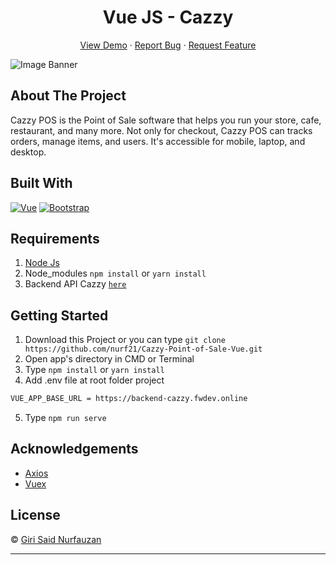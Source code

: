 <h1 align='center'>Vue JS - Cazzy</h1>
  <p align="center">
    <a href="https://cazzy.netlify.app/">View Demo</a>
    ·
    <a href="https://github.com/nurf21/Cazzy-Point-of-Sale-Vue/issues/">Report Bug</a>
    ·
    <a href="https://github.com/nurf21/Cazzy-Point-of-Sale-Vue/issues/">Request Feature</a>
  </p>

![Image Banner](https://user-images.githubusercontent.com/59104753/96540486-17622800-12c8-11eb-8478-362f0a05045b.jpg)

## About The Project
Cazzy POS is the Point of Sale software that helps you run your store, cafe, restaurant, and many more. Not only for checkout, Cazzy POS can tracks orders, manage items, and users. It's accessible for mobile, laptop, and desktop.

## Built With

[![Vue](https://img.shields.io/badge/Vue-v2.6.12-green)](https://github.com/vuejs/vue)
[![Bootstrap](https://img.shields.io/badge/Bootstrap-v4.5.2-blue)](https://github.com/bootstrap-vue/bootstrap-vue)

## Requirements

1. <a href="https://nodejs.org/en/download/">Node Js</a>
2. Node_modules `npm install` or `yarn install`
3. Backend API Cazzy [`here`](https://github.com/nurf21/Cazzy-POS-App-API-Backend)

## Getting Started

1. Download this Project or you can type `git clone https://github.com/nurf21/Cazzy-Point-of-Sale-Vue.git`
2. Open app's directory in CMD or Terminal
3. Type `npm install` or `yarn install`
4. Add .env file at root folder project
```sh
VUE_APP_BASE_URL = https://backend-cazzy.fwdev.online
```
5. Type `npm run serve`

## Acknowledgements

- [Axios](https://www.npmjs.com/package/axios)
- [Vuex](https://vuex.vuejs.org/)

## License

© [Giri Said Nurfauzan](https://github.com/nurf21)

---
